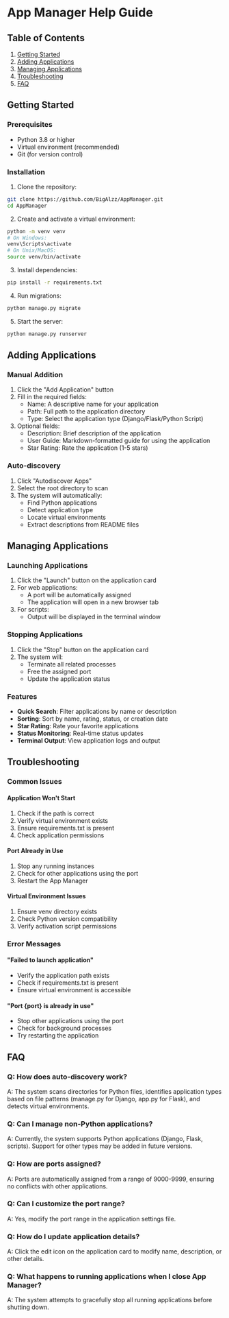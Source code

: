 # App Manager Help Guide

## Table of Contents
1. [Getting Started](#getting-started)
2. [Adding Applications](#adding-applications)
3. [Managing Applications](#managing-applications)
4. [Troubleshooting](#troubleshooting)
5. [FAQ](#faq)

## Getting Started

### Prerequisites
- Python 3.8 or higher
- Virtual environment (recommended)
- Git (for version control)

### Installation
1. Clone the repository:
```bash
git clone https://github.com/BigAlzz/AppManager.git
cd AppManager
```

2. Create and activate a virtual environment:
```bash
python -m venv venv
# On Windows:
venv\Scripts\activate
# On Unix/MacOS:
source venv/bin/activate
```

3. Install dependencies:
```bash
pip install -r requirements.txt
```

4. Run migrations:
```bash
python manage.py migrate
```

5. Start the server:
```bash
python manage.py runserver
```

## Adding Applications

### Manual Addition
1. Click the "Add Application" button
2. Fill in the required fields:
   - Name: A descriptive name for your application
   - Path: Full path to the application directory
   - Type: Select the application type (Django/Flask/Python Script)
3. Optional fields:
   - Description: Brief description of the application
   - User Guide: Markdown-formatted guide for using the application
   - Star Rating: Rate the application (1-5 stars)

### Auto-discovery
1. Click "Autodiscover Apps"
2. Select the root directory to scan
3. The system will automatically:
   - Find Python applications
   - Detect application type
   - Locate virtual environments
   - Extract descriptions from README files

## Managing Applications

### Launching Applications
1. Click the "Launch" button on the application card
2. For web applications:
   - A port will be automatically assigned
   - The application will open in a new browser tab
3. For scripts:
   - Output will be displayed in the terminal window

### Stopping Applications
1. Click the "Stop" button on the application card
2. The system will:
   - Terminate all related processes
   - Free the assigned port
   - Update the application status

### Features
- **Quick Search**: Filter applications by name or description
- **Sorting**: Sort by name, rating, status, or creation date
- **Star Rating**: Rate your favorite applications
- **Status Monitoring**: Real-time status updates
- **Terminal Output**: View application logs and output

## Troubleshooting

### Common Issues

#### Application Won't Start
1. Check if the path is correct
2. Verify virtual environment exists
3. Ensure requirements.txt is present
4. Check application permissions

#### Port Already in Use
1. Stop any running instances
2. Check for other applications using the port
3. Restart the App Manager

#### Virtual Environment Issues
1. Ensure venv directory exists
2. Check Python version compatibility
3. Verify activation script permissions

### Error Messages

#### "Failed to launch application"
- Verify the application path exists
- Check if requirements.txt is present
- Ensure virtual environment is accessible

#### "Port {port} is already in use"
- Stop other applications using the port
- Check for background processes
- Try restarting the application

## FAQ

### Q: How does auto-discovery work?
A: The system scans directories for Python files, identifies application types based on file patterns (manage.py for Django, app.py for Flask), and detects virtual environments.

### Q: Can I manage non-Python applications?
A: Currently, the system supports Python applications (Django, Flask, scripts). Support for other types may be added in future versions.

### Q: How are ports assigned?
A: Ports are automatically assigned from a range of 9000-9999, ensuring no conflicts with other applications.

### Q: Can I customize the port range?
A: Yes, modify the port range in the application settings file.

### Q: How do I update application details?
A: Click the edit icon on the application card to modify name, description, or other details.

### Q: What happens to running applications when I close App Manager?
A: The system attempts to gracefully stop all running applications before shutting down. 